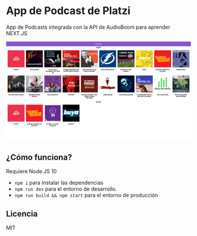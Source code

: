 # App de Podcast de Platzi

App de Podcasts integrada con la API de AudioBoom para aprender NEXT.JS

![Captura de la App](./.readme-static/App.png)

## ¿Cómo funciona?

Requiere Node.JS 10

- `npm i` para instalar las dependencias
- `npm run dev` para el entorno de desarrollo.
- `npm run build && npm start` para el entorno de producción

## Licencia

MIT
